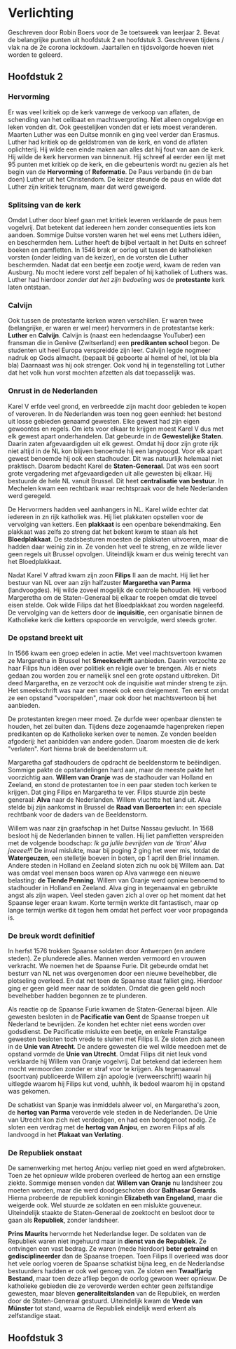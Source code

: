 # Verlichting

Geschreven door Robin Boers voor de 3e toetsweek van leerjaar 2. Bevat de belangrijke punten uit hoofdstuk 2 en hoofdstuk 3. Geschreven tijdens / vlak na de 2e corona lockdown. Jaartallen en tijdsvolgorde hoeven niet worden te geleerd.

## Hoofdstuk 2

### Hervorming
Er was veel kritiek op de kerk vanwege de verkoop van aflaten, de schending van het celibaat en machtsvergroting. Niet alleen ongelovige en leken vonden dit. Ook geestelijken vonden dat er iets moest veranderen. Maarten Luther was een Duitse monnik en ging veel verder dan Erasmus. Luther had kritiek op de geldstromen van de kerk, en vond de aflaten oplichterij. Hij wilde een einde maken aan alles dat hij fout van aan de kerk. Hij wilde de kerk hervormen van binnenuit. Hij schreef al eerder een lijt met 95 punten met kritiek op de kerk, en die gebeurtenis wordt nu gezien als het begin van de **Hervorming** of **Reformatie**. De Paus verbande (in de ban doen) Luther uit het Christendom. De keizer steunde de paus en wilde dat Luther zijn kritiek terugnam, maar dat werd geweigerd.

### Splitsing van de kerk
Omdat Luther door bleef gaan met kritiek leveren verklaarde de paus hem vogelvrij. Dat betekent dat iedereen hem zonder consequenties iets kon aandoen. Sommige Duitse vorsten waren het wel eens met Luthers idëen, en beschermden hem. Luther heeft de bijbel vertaalt in het Duits en schreef boeken en pamfletten. In 1546 brak er oorlog uit tussen de katholieken vorsten (onder leiding van de keizer), en de vorsten die Luther beschermden. Nadat dat een beetje een zootje werd, kwam de reden van Ausburg. Nu mocht iedere vorst zelf bepalen of hij katholiek of Luthers was. Luther had hierdoor *zonder dat het zijn bedoeling was* de **protestante** kerk laten ontstaan.

### Calvijn
Ook tussen de protestante kerken waren verschillen. Er waren twee (belangrijke, er waren er wel meer) hervormers in de protestantse kerk: **Luther** en **Calvijn**. Calvijn is (naast een hedendaagse YouTuber) een fransman die in Genève (Zwitserland) een **predikanten school** begon. De studenten uit heel Europa verspreidde zijn leer. Calvijn legde nogmeer nadruk op Gods almacht. (bepaalt bij geboorte al hemel of hel, lot bla bla bla) Daarnaast was hij ook strenger. Ook vond hij in tegenstelling tot Luther dat het volk hun vorst mochten afzetten als dat toepasselijk was.

### Onrust in de Nederlanden
Karel V erfde veel grond, en verbreedde zijn macht door gebieden te kopen of veroveren. In de Nederlanden was toen nog geen eenhied: het bestond uit losse gebieden genaamd gewesten. Elke gewest had zijn eigen gewoontes en regels. Om iets voor elkaar te krijgen moest Karel V dus met elk gewest apart onderhandelen. Dat gebeurde in de **Gewestelijke Staten**. Daarin zaten afgevaardigden uit elk gewest. Omdat hij door zijn grote rijk niet altijd in de NL kon blijven benoemde hij een langvoogd. Voor elk apart gewest benoemde hij ook een stadhouder. Dit was natuurlijk helemaal niet praktisch. Daarom bedacht Karel de **Staten-Generaal**. Dat was een soort grote vergadering met afgevaardigeden uit alle gewesten bij elkaar. Hij bestuurde de hele NL vanuit Brussel. Dit heet **centralisatie van bestuur**. In Mechelen kwam een rechtbank waar rechtspraak voor de hele Nederlanden werd geregeld. 

De Hervormers hadden veel aanhangers in NL. Karel wilde echter dat iedereen in zn rijk katholiek was. Hij liet plakkaten opstellen voor de vervolging van ketters. Een **plakkaat** is een openbare bekendmaking. Een plakkaat was zelfs zo streng dat het bekent kwam te staan als het **Bloedplakkaat**. De stadsbesturen moesten de plakkaten uitvoeren, maar die hadden daar weinig zin in. Ze vonden het veel te streng, en ze wilde liever geen regels uit Brussel opvolgen. Uiteindlijk kwam er dus weinig terecht van het Bloedplakkaat.

Nadat Karel V aftrad kwam zijn zoon **Filips** II aan de macht. Hij liet her bestuur van NL over aan zijn halfzuster **Margaretha van Parma** (landvoogdes). Hij wilde zoveel mogelijk de controle behouden. Hij verbood Margeretha om de Staten-Generaal bij elkaar te roepen omdat die teveel eisen stelde. Ook wilde Filips dat het Bloedplakkaat zou worden nageleefd. De vervolging van de ketters door de **inquisitie**, een organisatie binnen de Katholieke kerk die ketters opspoorde en vervolgde, werd steeds groter.

### De opstand breekt uit
In 1566 kwam een groep edelen in actie. Met veel machtsvertoon kwamen ze Margaretha in Brussel het **Smeekschrift** aanbieden. Daarin verzochte ze haar Filips hun idëen over politiek en religie over te brengen. Als er niets gedaan zou worden zou er namelijk snel een grote opstand uitbreken. Dit deed Margaretha, en ze verzocht ook de inquisitie wat minder streng te zijn. Het smeekschrift was naar een smeek ook een dreigement. Ten eerst omdat ze een opstand "voorspelden", maar ook door het machtsvertoon bij het aanbieden.

De protestanten kregen meer moed. Ze durfde weer openbaar diensten te houden, het zei buiten dan. Tijdens deze zogenaamde hagenpreken riepen predikanten op de Katholieke kerken over te nemen. Ze vonden beelden afgoderij: het aanbidden van andere goden. Daarom moesten die de kerk "verlaten". Kort hierna brak de beeldenstorm uit.

Margaretha gaf stadhouders de opdracht de beeldenstorm te beëindigen. Sommige pakte de opstandelingen hard aan, maar de meeste pakte het voorzichtig aan. **Willem van Oranje** was de stadhouder van Holland en Zeeland, en stond de protestanten toe in een paar steden toch kerken te krijgen. Dat ging Filips en Margaretha te ver. Filips stuurde zijn beste generaal: **Alva** naar de Nederlanden. Willem vluchtte het land uit. Alva stelde bij zijn aankomst in Brussel de **Raad van Beroerten** in: een speciale rechtbank voor de daders van de Beeldenstorm.

Willem was naar zijn graafschap in het Duitse Nassau gevlucht. In 1568 besloot hij de Nederlanden binnen te vallen. Hij liet pamfletten verspreiden met de volgende boodschap: *Ik ga jullie bevrijden van de 'tiran' Alva jeeeee!!!* De inval mislukte, maar bij poging 2 ging het weer mis, totdat de **Watergeuzen**, een stelletje boeven in boten, op 1 april den Briel innamen. Andere steden in Holland en Zeeland sloten zich nu ook bij Willem aan. Dat was omdat veel mensen boos waren op Alva vanwege een nieuwe belasting: **de Tiende Penning**. Willem van Oranje werd opniew benoemd to stadhouder in Holland en Zeeland. Alva ging in tegenaanval en gebruikte angst als zijn wapen. Veel steden gaven zich al over op het moment dat het Spaanse leger eraan kwam. Korte termijn werkte dit fantastisch, maar op lange termijn wertke dit tegen hem omdat het perfect voer voor propaganda is. 

### De breuk wordt definitief

In herfst 1576 trokken Spaanse soldaten door Antwerpen (en andere steden). Ze plunderede alles. Mannen werden vermoord en vrouwen verkracht. We noemen het de Spaanse Furie.  Dit gebeurde omdat het besturr van NL net was overgenomen door een nieuwe bevelhebber, die plotseling overleed. En dat net toen de Spaanse staat falliet ging. Hierdoor ging er geen geld meer naar de soldaten. Omdat die geen geld noch bevelhebber hadden begonnen ze te plunderen.

Als reactie op de Spaanse Furie kwamen de Staten-Generaal bijeen. Alle gewesten besloten in de **Pacificatie van Gent** de Spaanse troepen uit Nederland te bevrijden. Ze konden het echter niet eens worden over godsdienst. De Pacificatie mislukte een beetje, en enkele Franstalige gewesten besloten toch vrede te sluiten met Filips II. Ze sloten zich aaneen in de **Unie van Atrecht**. De andere gewesten die wel wilde meedoen met de opstand vormde de **Unie van Utrecht**. Omdat Filips dit niet leuk vond verklaarde hij Willem van Oranje vogelvrij. Dat betekend dat iedereen hem mocht vermoorden zonder er straf voor te krijgen. Als tegenaanval (soortvan) publiceerde Willem zijn apologie (verweerschrift) waarin hij uitlegde waarom hij Filips kut vond, uuhhh, ik bedoel waarom hij in opstand was gekomen.

De schatkist van Spanje was inmiddels alweer vol, en Margaretha's zoon, de **hertog van Parma** veroverde vele steden in de Nederlanden. De Unie van Utrecht kon zich niet verdedigen, en had een bondgenoot nodig. Ze sloten een verdrag met de **hertog van Anjou**, en zworen Filips af als landvoogd in het **Plakaat van Verlating**.

### De Republiek onstaat

De samenwerking met hertog Anjou verliep niet goed en werd afgtebroken. Toen ze het opnieuw wilde proberen overleed de hertog aan een ernstige ziekte. Sommige mensen vonden dat **Willem van Oranje** nu landsheer zou moeten worden, maar die werd doodgeschoten door **Balthasar Gerards**. Hierna probeerde de republiek koningin **Elizabeth van Engeland**, maar die weigerde ook. Wel stuurde ze soldaten en een mislukte gouveneur. Uiteindelijk staakte de Staten-Generaal de zoektocht en besloot door te gaan als **Republiek**, zonder landsheer.

**Prins Maurits** hervormde het Nederlandse leger. De soldaten van de Republiek waren niet ingehuurd maar in **dienst van de Republiek**. Ze ontvingen een vast bedrag. Ze waren (mede hierdoor) **beter getraind** en **gedisciplineerder** dan de Spaanse troepen. Toen Filips II overleed was door het vele oorlog voeren de Spaanse schatkist bijna leeg, en de Nederlandse bestuurders hadden er ook wel genoeg van. Ze sloten een **Twaalfjarig Bestand**, maar toen deze afliep begon de oorlog gewoon weer opnieuw. De katholieke gebieden die ze veroverde werden echter geen zelfstandige gewesten, maar bleven **generaliteitslanden** van de Republiek, en werden door de Staten-Generaal gestuurd. Uiteindelijk kwam de **Vrede van Münster** tot stand, waarna de Republiek eindelijk werd erkent als zelfstandige staat.

## Hoofdstuk 3


